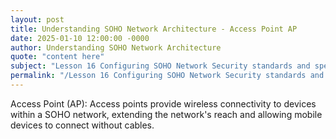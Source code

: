 ```yaml
---
layout: post
title: Understanding SOHO Network Architecture - Access Point AP
date: 2025-01-10 12:00:00 -0000
author: Understanding SOHO Network Architecture
quote: "content here"
subject: "Lesson 16 Configuring SOHO Network Security standards and specifications"
permalink: "/Lesson 16 Configuring SOHO Network Security standards and specifications/Understanding SOHO Network Architecture/Understanding SOHO Network Architecture - Access Point AP"
---
```


Access Point (AP): Access points provide wireless connectivity to devices within a SOHO network, extending the network's reach and allowing mobile devices to connect without cables.
